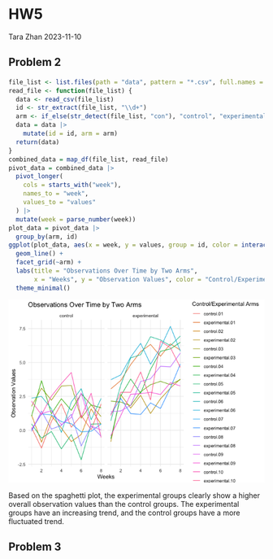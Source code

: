 HW5
================
Tara Zhan
2023-11-10

## Problem 2

``` r
file_list <- list.files(path = "data", pattern = "*.csv", full.names = TRUE)
read_file <- function(file_list) {
  data <- read_csv(file_list)
  id <- str_extract(file_list, "\\d+")
  arm <- if_else(str_detect(file_list, "con"), "control", "experimental")
  data = data |>
    mutate(id = id, arm = arm)
  return(data)
}
combined_data = map_df(file_list, read_file)
pivot_data = combined_data |>
  pivot_longer(
    cols = starts_with("week"), 
    names_to = "week", 
    values_to = "values"
  ) |>
  mutate(week = parse_number(week))
plot_data = pivot_data |>
  group_by(arm, id)
ggplot(plot_data, aes(x = week, y = values, group = id, color = interaction(arm, id))) +
  geom_line() +
  facet_grid(~arm) +
  labs(title = "Observations Over Time by Two Arms",
       x = "Weeks", y = "Observation Values", color = "Control/Experimental Arms") +
  theme_minimal()
```

![](HW5_files/figure-gfm/unnamed-chunk-1-1.png)<!-- -->

Based on the spaghetti plot, the experimental groups clearly show a
higher overall observation values than the control groups. The
experimental groups have an increasing trend, and the control groups
have a more fluctuated trend.

## Problem 3
